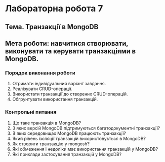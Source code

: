 # **Лабораторна робота 7**

## **Тема**. Транзакції в MongoDB

## **Мета роботи**: навчитися створювати, виконувати та керувати транзакціями в MongoDB.

### Порядок виконання роботи

1. Отримати індивідуальний варіант завдання.
2. Реалізувати CRUD-операції.
3. Використати транзакції до створених CRUD-операцій.
7. Обґрунтувати використання транзакцій.


### Контрольні питання
1. Що таке транзакція в MongoDB?
2. З яких версій MongoDB підтримуються багатодокументні транзакції?
3. В яких середовищах MongoDB працюють транзакції?
4. Який рівень ізоляції транзакцій використовується в MongoDB?  
5. Як створити транзакцію у mongosh?
6. Які обмеження і недоліки має використання транзакцій у MongoDB?
7. Які приклади застосування транзакцій у MongoDB?
